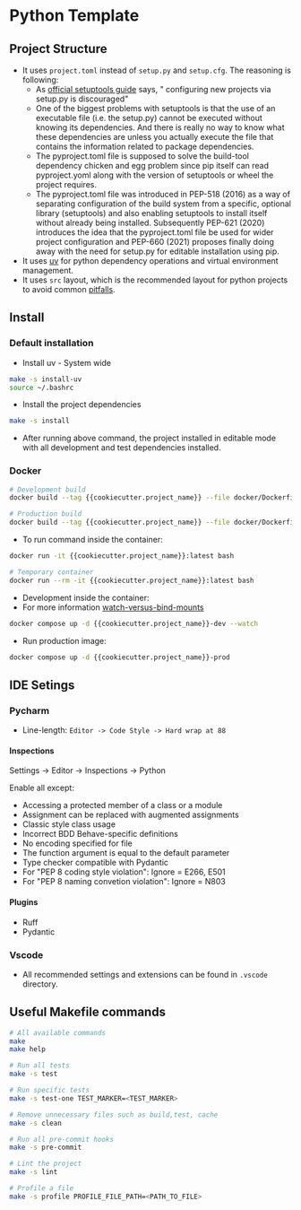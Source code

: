# Python Template

## Project Structure

- It uses `project.toml` instead of `setup.py` and `setup.cfg`. The reasoning is following:
    - As [official setuptools guide](https://github.com/pypa/setuptools/blob/main/docs/userguide/quickstart.rst) says, " configuring new projects via setup.py is discouraged"
    - One of the biggest problems with setuptools is that the use of an executable file (i.e. the setup.py) cannot be executed without knowing its dependencies. And there is really no way to know what these dependencies are unless you actually execute the file that contains the information related to package dependencies.
    - The pyproject.toml file is supposed to solve the build-tool dependency chicken and egg problem since pip itself can read pyproject.yoml along with the version of setuptools or wheel the project requires.
    - The pyproject.toml file was introduced in PEP-518 (2016) as a way of separating configuration of the build system from a specific, optional library (setuptools) and also enabling setuptools to install itself without already being installed. Subsequently PEP-621 (2020) introduces the idea that the pyproject.toml file be used for wider project configuration and PEP-660 (2021) proposes finally doing away with the need for setup.py for editable installation using pip.
- It uses [uv](https://github.com/astral-sh/uv) for python dependency operations and virtual environment management.
- It uses `src` layout, which is the recommended layout for python projects to avoid common [pitfalls](https://blog.ionelmc.ro/2014/05/25/python-packaging/#the-structure).

## Install

### Default installation

- Install uv - System wide

```bash
make -s install-uv
source ~/.bashrc
```

- Install the project dependencies

```bash
make -s install
```

- After running above command, the project installed in editable mode with all development and test dependencies installed.

### Docker

```bash
# Development build
docker build --tag {{cookiecutter.project_name}} --file docker/Dockerfile --target development .

# Production build
docker build --tag {{cookiecutter.project_name}} --file docker/Dockerfile --target production .
```

- To run command inside the container:

```bash
docker run -it {{cookiecutter.project_name}}:latest bash

# Temporary container
docker run --rm -it {{cookiecutter.project_name}}:latest bash
```

- Development inside the container:
- For more information [watch-versus-bind-mounts](https://docs.docker.com/compose/file-watch/#compose-watch-versus-bind-mounts)

```bash
docker compose up -d {{cookiecutter.project_name}}-dev --watch
```

- Run production image:

```bash
docker compose up -d {{cookiecutter.project_name}}-prod
```

## IDE Setings

### Pycharm

- Line-length: `Editor -> Code Style -> Hard wrap at 88`

#### Inspections

Settings -> Editor -> Inspections -> Python

Enable all except:

- Accessing a protected member of a class or a module
- Assignment can be replaced with augmented assignments
- Classic style class usage
- Incorrect BDD Behave-specific definitions
- No encoding specified for file
- The function argument is equal to the default parameter
- Type checker compatible with Pydantic
- For "PEP 8 coding style violation":
  Ignore = E266, E501
- For "PEP 8 naming convetion violation":
  Ignore = N803

#### Plugins

- Ruff
- Pydantic

### Vscode

- All recommended settings and extensions can be found in `.vscode` directory.

## Useful Makefile commands

```bash
# All available commands
make
make help

# Run all tests
make -s test

# Run specific tests
make -s test-one TEST_MARKER=<TEST_MARKER>

# Remove unnecessary files such as build,test, cache
make -s clean

# Run all pre-commit hooks
make -s pre-commit

# Lint the project
make -s lint

# Profile a file
make -s profile PROFILE_FILE_PATH=<PATH_TO_FILE>
```
